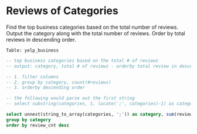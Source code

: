 # Reviews of Categories

Find the top business categories based on the total number of reviews. Output the category along with the total number of reviews. Order by total reviews in descending order.

```
Table: yelp_business
```

```sql
-- top business categories based on the total # of reviews
-- output: category, total # of reviews - orderby total review in descending order

-- 1. filter columns
-- 2. group by category, count(#reviews)
-- 3. orderby descending order 

-- the following would parse out the first string
-- select substring(categories, 1, locate(';', categories)-1) as category, review_count from yelp_business

select unnest(string_to_array(categories, ';')) as category, sum(review_count) as review_cnt from yelp_business
group by category
order by review_cnt desc
```
